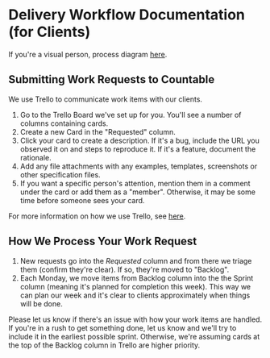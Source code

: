 # Delivery Workflow Documentation (for Clients)

If you're a visual person, process diagram [here](https://docs.google.com/drawings/d/1UkPeGGzKYWkCsZpkwWB_UJ3JjWJcoT4t8qSU8A0tsy4/edit?usp=sharing).

## Submitting Work Requests to Countable

We use Trello to communicate work items with our clients.

1. Go to the Trello Board we've set up for you. You'll see a number of columns containing cards.
2. Create a new Card in the "Requested" column.
3. Click your card to create a description. If it's a bug, include the URL you observed it on and steps to reproduce it. If it's a feature, document the rationale.
4. Add any file attachments with any examples, templates, screenshots or other specification files.
5. If you want a specific person's attention, mention them in a comment under the card or add them as a "member". Otherwise, it may be some time before someone sees your card.

For more information on how we use Trello, see [here](./TRELLO.md).

## How We Process Your Work Request

1. New requests go into the *Requested* column and from there we triage them (confirm they're clear). If so, they're moved to "Backlog".
2. Each Monday, we move items from Backlog column into the the Sprint column (meaning it's planned for completion this week). This way we can plan our week and it's clear to clients approximately when things will be done.

Please let us know if there's an issue with how your work items are handled. If you're in a rush to get something done, let us know and we'll try to include it in the earliest possible sprint. Otherwise, we're assuming cards at the top of the Backlog column in Trello are higher priority.
